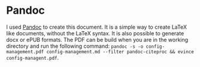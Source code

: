 # Pandoc
I used [Pandoc](https://pandoc.org/) to create this document. It is a simple way to create LaTeX like documents, without the LaTeX syntax. It is also possible to generate docx or ePUB formats.
The PDF can be build when you are in the working directory and run the following command: `pandoc -s -o config-management.pdf config-management.md --filter pandoc-citeproc && evince config-managent.pdf`.
